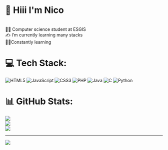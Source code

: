<h1>👋 Hiii I'm Nico</h1><br/>
👨‍💻 Computer science student at ESGIS<br/>
✍️ I’m currently learning many stacks<br/>
🏃‍♂️Constantly learning<br/>


# 💻 Tech Stack:
![HTML5](https://img.shields.io/badge/html5-%23E34F26.svg?style=for-the-badge&logo=html5&logoColor=white) ![JavaScript](https://img.shields.io/badge/javascript-%23323330.svg?style=for-the-badge&logo=javascript&logoColor=%23F7DF1E) ![CSS3](https://img.shields.io/badge/css3-%231572B6.svg?style=for-the-badge&logo=css3&logoColor=white) ![PHP](https://img.shields.io/badge/php-%23777BB4.svg?style=for-the-badge&logo=php&logoColor=white) ![Java](https://img.shields.io/badge/java-%23ED8B00.svg?style=for-the-badge&logo=openjdk&logoColor=white) ![C](https://img.shields.io/badge/c-%2300599C.svg?style=for-the-badge&logo=c&logoColor=white) ![Python](https://img.shields.io/badge/python-3670A0?style=for-the-badge&logo=python&logoColor=ffdd54)
# 📊 GitHub Stats:
![](https://github-readme-stats.vercel.app/api?username=nicostar-lab&theme=transparent&hide_border=false&include_all_commits=false&count_private=false)<br/>
![](https://nirzak-streak-stats.vercel.app/?user=nicostar-lab&theme=transparent&hide_border=false)<br/>
![](https://github-readme-stats.vercel.app/api/top-langs/?username=nicostar-lab&theme=transparent&hide_border=false&include_all_commits=false&count_private=false&layout=compact)

---
[![](https://visitcount.itsvg.in/api?id=nicostar-lab&icon=0&color=0)](https://visitcount.itsvg.in)

<!-- Proudly created with GPRM ( https://gprm.itsvg.in ) -->
